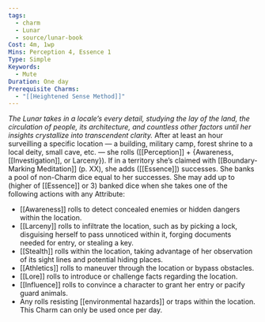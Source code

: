 ```yaml
---
tags:
  - charm
  - Lunar
  - source/lunar-book
Cost: 4m, 1wp
Mins: Perception 4, Essence 1
Type: Simple
Keywords:
  - Mute
Duration: One day
Prerequisite Charms:
  - "[[Heightened Sense Method]]"
---
```

*The Lunar takes in a locale’s every detail, studying the lay of the land, the circulation of people, its architecture, and countless other factors until her insights crystallize into transcendent clarity.*
After at least an hour surveilling a specific location — a building, military camp, forest shrine to a local deity, small cave, etc. — she rolls ([[Perception]] + {Awareness, [[Investigation]], or Larceny}). If in a territory she’s claimed with [[Boundary-Marking Meditation]] (p. XX), she adds ([[Essence]]) successes. She banks a pool of non-Charm dice equal to her successes. She may add up to (higher of [[Essence]] or 3) banked dice when she takes one of the following actions with any Attribute: 
- [[Awareness]] rolls to detect concealed enemies or hidden dangers within the location. 
- [[Larceny]] rolls to infiltrate the location, such as by picking a lock, disguising herself to pass unnoticed within it, forging documents needed for entry, or stealing a key. 
- [[Stealth]] rolls within the location, taking advantage of her observation of its sight lines and potential hiding places. 
- [[Athletics]] rolls to maneuver through the location or bypass obstacles. 
- [[Lore]] rolls to introduce or challenge facts regarding the location. 
- [[Influence]] rolls to convince a character to grant her entry or pacify guard animals. 
- Any rolls resisting [[environmental hazards]] or traps within the location. This Charm can only be used once per day.